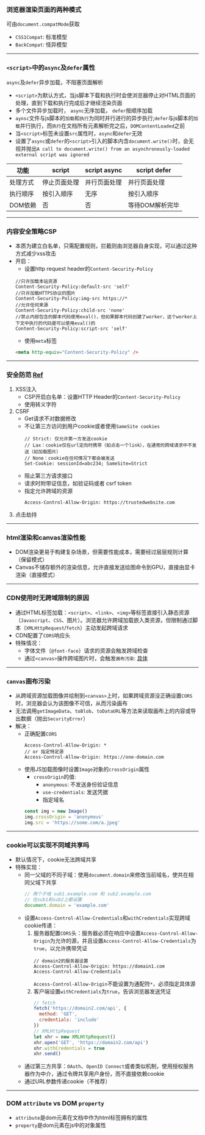 ### 浏览器渲染页面的两种模式
可由``document.compatMode``获取
- ``CSS1Compat``: 标准模型
- ``BackCompat``: 怪异模型

---
### ``<script>``中的``async``及``defer``属性
``async``及``defer``异步加载，不阻塞页面解析
- ``<script>``为默认方式，当js脚本下载和执行时会使浏览器停止对HTML页面的处理，直到下载和执行完成后才继续渲染页面
- 多个文件异步加载时， ``async``无序加载， ``defer``按顺序加载
- ``aynsc``文件与js脚本的``加载``和``执行``为同时并行进行的异步执行;``defer``与js脚本的``加载``并行执行，而``执行``在文档所有元素解析完之后，``DOMContentLoaded``之前
- 当``<script>``标签未设置``src``属性时，``async``和``defer``无效
- 设置了``async``或``defer``的``<script>``引入的脚本内含``document.write()``时，会无视并抛出``A call to document.write() from an asynchronously-loaded external script was ignored``

| 功能    | script | script async | script defer |
|-------|--------|-------------|--------------|
| 处理方式  | 停止页面处理 | 并行页面处理 | 并行页面处理 |
| 执行顺序  | 按引入顺序  | 无序   | 按引入顺序 |
| DOM依赖 | 否      | 否   | 等待DOM解析完毕    |

---
###  内容安全策略CSP
- 本质为建立白名单，只需配置规则，拦截则由浏览器自身实现，可以通过这种方式减少xss攻击
- 开启：
   - 设置http request header的``Content-Security-Policy``
    ```
    //只许加载本站资源
    Content-Security-Policy:default-src 'self'
    //只许加载HTTPS协议的图片
    Content-Security-Policy:img-src https://*
    //允许任何来源
    Content-Security-Policy:child-src 'none'
    //禁止内部包含的脚本代码使用eval()，但如果脚本代码创建了worker，这个worker上下文中执行的代码是可以使用eval()的
    Content-Security-Policy:script-src 'self'
    ```
    - 使用``meta``标签
    ```html
    <meta http-equiv="Content-Security-Policy" />
    ```

---
###  安全防范 [Ref](https://juejin.cn/post/6844904020562165773)
1. XSS注入
    - CSP开启白名单：设置HTTP Header的``Content-Security-Policy``
    - 使用转义字符
2. CSRF
    - Get请求不对数据修改
    - 不让第三方访问到用户cookie或者使用``SameSite cookies``
      ```
      // Strict: 仅允许第一方发送cookie
      // Lax：cookie仅在url定向时携带（如点击一个link），在通常的跨域请求中不发送（如加载图片）
      // None：cookie在任何情况下都会被发送
      Set-Cookie: sessionId=abc234; SameSite=Strict
      ```
    - 阻止第三方请求接口
    - 请求时附带证信息，如验证码或者 csrf token
    - 指定允许跨域的资源
      ```
      Access-Control-Allow-Origin: https://trustedwebsite.com
      ```
3. 点击劫持

---
### html渲染和canvas渲染性能
- DOM渲染更易于构建复杂场景，但需要性能成本，需要经过层层规则计算（保留模式）
- Canvas不储存额外的渲染信息，允许直接发送绘图命令到GPU，直接由显卡渲染（直接模式）

---
### CDN使用时无跨域限制的原因
- 通过HTML标签加载：``<script>``、``<link>``、``<img>``等标签直接引入静态资源（``Javascript``、``CSS``、图片）。浏览器允许跨域加载嵌入类资源，但限制通过脚本（``XMLHttpRequest``/``fetch``）主动发起跨域请求
- CDN配置了``CORS``响应头
- 特殊情况：
  - 字体文件（``@font-face``）请求的资源会触发跨域检查
  - 通过``<canvas>``操作跨域图片时，会触发``画布污染``: [具体](#canvas画布污染)
    

---
### ``canvas``画布污染
- 从跨域资源加载图像并绘制到``<canvas>``上时，如果跨域资源没正确设置``CORS``时，浏览器会认为该图像不可信，从而污染画布
- 无法调用``getImageData``、``toBlob``、``toDataURL``等方法来读取画布上的内容或导出数据（抛出``SecurityError``）
- 解决：
  - 正确配置``CORS``
    ```
    Access-Control-Allow-Origin: *
    // or 指定特定源
    Access-Control-Allow-Origin: https://one-domain.com
    ```
  - 使用JS加载图像时设置``Image``对象的``crossOrigin``属性
    - ``crossOrigin``的值:
      - ``anonymous``: 不发送身份验证信息
      - ``use-credentials``: 发送凭据
      - 指定域名
    ```js
    const img = new Image()
    img.crossOrigin = 'anonymous'
    img.src = 'https://some.com/a.jpeg'
    ```

---
### cookie可以实现不同域共享吗
- 默认情况下，cookie无法跨域共享
- 特殊实现：
  - 同一父域的不同子域：使用``document.domain``来修改当前域名，使共在相同父域下共享
    ```js
    // 两个子域 sub1.example.com 和 sub2.example.com
    // 在sub1和sub2上都设置
    document.domain = 'example.com'
    ```
  - 设置``Access-Control-Allow-Credentials``和``withCredentials``实现跨域cookie传递：
    1. 服务器配置``CORS``头：服务器必须在响应中设置``Access-Control-Allow-Origin``为允许的源，并且设置``Access-Control-Allow-Credentials``为``true``，以允许携带凭证
       ```
       // domain2的服务器设置
       Access-Control-Allow-Origin: https://domain1.com
       Access-Control-Allow-Credentials
       ```
       ``Access-Control-Allow-Origin``不能设置为通配符``*``，必须指定具体源
    2. 客户端设置``withCredentials``为``true``，告诉浏览器发送凭证
       ```js
       // fetch
       fetch('https://domain2.com/api', {
         method: 'GET',
         credentials: 'include'
       })
       // XMLHttpRequest
       let xhr = new XMLHttpRequest()
       xhr.open('GET', 'https://domain2.com/api')
       xhr.withCredentials = true
       xhr.send()
       ```
  - 通过第三方共享：``OAuth``、``OpenID Connect``或者类似机制，使用授权服务器作为中介，通过令牌共享用户身份，而不直接依赖cookie
  - 通过URL参数传递cookie（不推荐）

---
### DOM ``attribute`` vs DOM ``property``
- ``attribute``是dom元素在文档中作为html标签拥有的属性
- ``property``是dom元素在js中的对象属性
